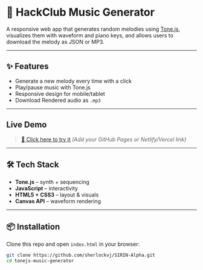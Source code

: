 # 🎵 HackClub Music Generator

A responsive web app that generates random melodies using [Tone.js](https://tonejs.github.io/), visualizes them with waveform and piano keys, and allows users to download the melody as JSON or MP3.

---

## ✨ Features

- Generate a new melody every time with a click
- Play/pause music with Tone.js
- Responsive design for mobile/tablet
- Download Rendered audio as `.mp3`

---

## Live Demo

> [🔗 Click here to try it](#) *(Add your GitHub Pages or Netlify/Vercel link)*

---

## 🛠️ Tech Stack

- **Tone.js** – synth + sequencing
- **JavaScript** – interactivity
- **HTML5 + CSS3** – layout & visuals
- **Canvas API** – waveform rendering

---

## 📦 Installation

Clone this repo and open `index.html` in your browser:

```bash
git clone https://github.com/sherlockvj/SIRIN-Alpha.git
cd tonejs-music-generator

